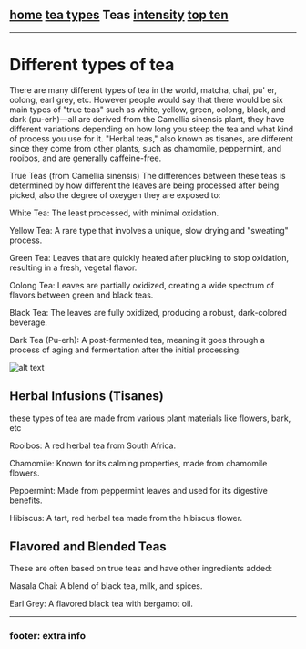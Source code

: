 [home](https://github.com/319SoftDev/wiki-project-group-wya_dansowaa/blob/main/README.md)   [tea types](https://github.com/319SoftDev/wiki-project-group-wya_dansowaa/blob/main/Tea-Types/tea%20types.md) **Teas**   [intensity](https://github.com/319SoftDev/wiki-project-group-wya_dansowaa/blob/main/Tea-Types/intensity/1-10.md)    [top ten](https://github.com/319SoftDev/wiki-project-group-wya_dansowaa/tree/main/top-three-boba)
----
----

# Different types of tea
There are many different types of tea in the world, matcha, chai, pu' er, oolong, earl grey, etc. However people would say that there would be six main types of "true teas" such as white, yellow, green, oolong, black, and dark (pu-erh)—all are derived from the Camellia sinensis plant, they have different variations depending on how long you steep the tea and what kind of process you use for it. "Herbal teas," also known as tisanes, are different since they come from other plants, such as chamomile, peppermint, and rooibos, and are generally caffeine-free.  

True Teas (from Camellia sinensis) The differences between these teas is determined by how different the leaves are being processed after being picked, also the degree of oxeygen they are exposed to: 

White Tea: The least processed, with minimal oxidation. 

Yellow Tea: A rare type that involves a unique, slow drying and "sweating" process. 

Green Tea: Leaves that are quickly heated after plucking to stop oxidation, resulting in a fresh, vegetal flavor. 

Oolong Tea: Leaves are partially oxidized, creating a wide spectrum of flavors between green and black teas. 

Black Tea: The leaves are fully oxidized, producing a robust, dark-colored beverage. 

Dark Tea (Pu-erh): A post-fermented tea, meaning it goes through a process of aging and fermentation after the initial processing. 

![alt text](https://scontent-lga3-3.xx.fbcdn.net/v/t1.6435-9/97086757_2676264062609280_1092337563512864768_n.png?stp=dst-png_s720x720&_nc_cat=106&ccb=1-7&_nc_sid=127cfc&_nc_ohc=g6oCresWTokQ7kNvwENYSmy&_nc_oc=Adk5Tbz6x0D_lDf30JUTiHj5NYEwkVourHN9GSheYEu9ZpCgz2R3UDGnLol0CGukuks&_nc_zt=23&_nc_ht=scontent-lga3-3.xx&_nc_gid=I24fq18gZeIV5nP7bEk0cw&oh=00_AfYqgN86Wpr4-qNPZtz3EZHXuECB7mpToQi-rThD8qiotA&oe=6903378E)

## Herbal Infusions (Tisanes) 

these types of tea are made from various plant materials like flowers, bark, etc

Rooibos: A red herbal tea from South Africa. 

Chamomile: Known for its calming properties, made from chamomile flowers. 

Peppermint: Made from peppermint leaves and used for its digestive benefits. 

Hibiscus: A tart, red herbal tea made from the hibiscus flower. 

## Flavored and Blended Teas

These are often based on true teas and have other ingredients added: 

Masala Chai: A blend of black tea, milk, and spices.

Earl Grey: A flavored black tea with bergamot oil.

---- 

### footer: extra info
